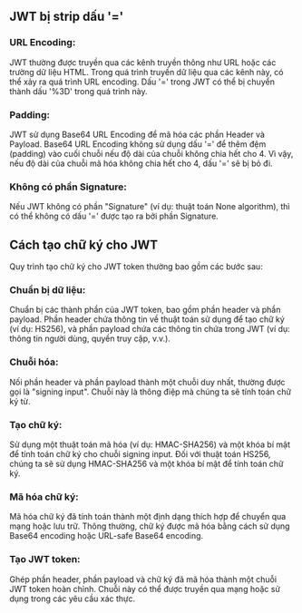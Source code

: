 ## JWT bị strip dấu '='

### URL Encoding: 
JWT thường được truyền qua các kênh truyền thông như URL hoặc các trường dữ liệu HTML. Trong quá trình truyền dữ liệu qua các kênh này, có thể xảy ra quá trình URL encoding. Dấu '=' trong JWT có thể bị chuyển thành dấu '%3D' trong quá trình này.

### Padding: 
JWT sử dụng Base64 URL Encoding để mã hóa các phần Header và Payload. Base64 URL Encoding không sử dụng dấu '=' để thêm đệm (padding) vào cuối chuỗi nếu độ dài của chuỗi không chia hết cho 4. Vì vậy, nếu độ dài của chuỗi mã hóa không chia hết cho 4, dấu '=' sẽ bị bỏ đi.

### Không có phần Signature: 
Nếu JWT không có phần "Signature" (ví dụ: thuật toán None algorithm), thì có thể không có dấu '=' được tạo ra bởi phần Signature.

## Cách tạo chữ ký cho JWT
Quy trình tạo chữ ký cho JWT token thường bao gồm các bước sau:

### Chuẩn bị dữ liệu: 
Chuẩn bị các thành phần của JWT token, bao gồm phần header và phần payload. Phần header chứa thông tin về thuật toán sử dụng để tạo chữ ký (ví dụ: HS256), và phần payload chứa các thông tin chứa trong JWT (ví dụ: thông tin người dùng, quyền truy cập, v.v.).

### Chuỗi hóa: 
Nối phần header và phần payload thành một chuỗi duy nhất, thường được gọi là "signing input". Chuỗi này là thông điệp mà chúng ta sẽ tính toán chữ ký từ.

### Tạo chữ ký: 
Sử dụng một thuật toán mã hóa (ví dụ: HMAC-SHA256) và một khóa bí mật để tính toán chữ ký cho chuỗi signing input. Đối với thuật toán HS256, chúng ta sẽ sử dụng HMAC-SHA256 và một khóa bí mật để tính toán chữ ký.

### Mã hóa chữ ký: 
Mã hóa chữ ký đã tính toán thành một định dạng thích hợp để chuyển qua mạng hoặc lưu trữ. Thông thường, chữ ký được mã hóa bằng cách sử dụng Base64 encoding hoặc URL-safe Base64 encoding.

### Tạo JWT token: 
Ghép phần header, phần payload và chữ ký đã mã hóa thành một chuỗi JWT token hoàn chỉnh. Chuỗi này có thể được truyền qua mạng hoặc sử dụng trong các yêu cầu xác thực.